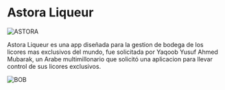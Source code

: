 # Astora Liqueur

![ASTORA](https://firebasestorage.googleapis.com/v0/b/epe3-16909.appspot.com/o/LOGO.png?alt=media&token=6064341f-58fe-43fb-a2cd-a2942a337338)

Astora Liqueur es una app diseñada para la gestion de bodega de los licores mas exclusivos del mundo, fue solicitada por Yaqoob Yusuf Ahmed Mubarak, un Arabe multimillonario que solicitó una aplicacion para llevar control de sus licores exclusivos.


![BOB](https://github.com/argob/iconos/blob/master/img/poncho.gif)

